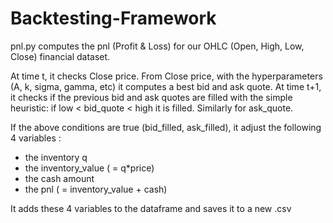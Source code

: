 # Backtesting-Framework

pnl.py computes the pnl (Profit & Loss) for our OHLC (Open, High, Low, Close) financial dataset.

At time t, it checks Close price. From Close price, with the hyperparameters (A, k, sigma, gamma, etc) it computes a best bid and ask quote.
At time t+1, it checks if the previous bid and ask quotes are filled with the simple heuristic: if low < bid_quote < high it is filled. Similarly for ask_quote.

If the above conditions are true (bid_filled, ask_filled), it adjust the following 4 variables : 
- the inventory q
- the inventory_value ( = q*price)
- the cash amount
- the pnl ( = inventory_value + cash)

It adds these 4 variables to the dataframe and saves it to a new .csv
